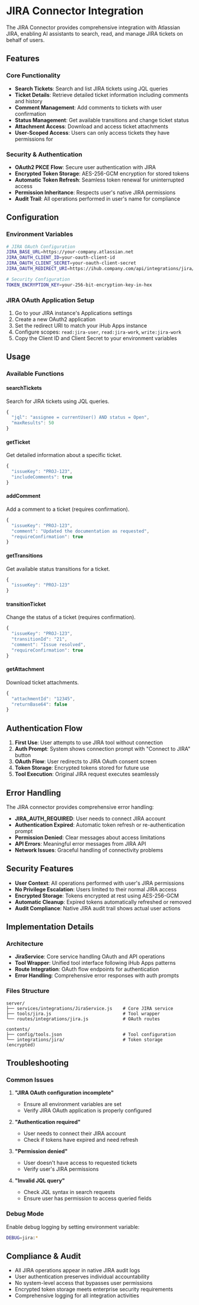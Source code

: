 # JIRA Connector Integration

The JIRA Connector provides comprehensive integration with Atlassian JIRA, enabling AI assistants to search, read, and manage JIRA tickets on behalf of users.

## Features

### Core Functionality
- **Search Tickets**: Search and list JIRA tickets using JQL queries
- **Ticket Details**: Retrieve detailed ticket information including comments and history
- **Comment Management**: Add comments to tickets with user confirmation
- **Status Management**: Get available transitions and change ticket status
- **Attachment Access**: Download and access ticket attachments
- **User-Scoped Access**: Users can only access tickets they have permissions for

### Security & Authentication
- **OAuth2 PKCE Flow**: Secure user authentication with JIRA
- **Encrypted Token Storage**: AES-256-GCM encryption for stored tokens
- **Automatic Token Refresh**: Seamless token renewal for uninterrupted access
- **Permission Inheritance**: Respects user's native JIRA permissions
- **Audit Trail**: All operations performed in user's name for compliance

## Configuration

### Environment Variables

```bash
# JIRA OAuth Configuration
JIRA_BASE_URL=https://your-company.atlassian.net
JIRA_OAUTH_CLIENT_ID=your-oauth-client-id
JIRA_OAUTH_CLIENT_SECRET=your-oauth-client-secret
JIRA_OAUTH_REDIRECT_URI=https://ihub.company.com/api/integrations/jira/callback

# Security Configuration
TOKEN_ENCRYPTION_KEY=your-256-bit-encryption-key-in-hex
```

### JIRA OAuth Application Setup

1. Go to your JIRA instance's Applications settings
2. Create a new OAuth2 application
3. Set the redirect URI to match your iHub Apps instance
4. Configure scopes: `read:jira-user`, `read:jira-work`, `write:jira-work`
5. Copy the Client ID and Client Secret to your environment variables

## Usage

### Available Functions

#### searchTickets
Search for JIRA tickets using JQL queries.

```javascript
{
  "jql": "assignee = currentUser() AND status = Open",
  "maxResults": 50
}
```

#### getTicket
Get detailed information about a specific ticket.

```javascript
{
  "issueKey": "PROJ-123",
  "includeComments": true
}
```

#### addComment
Add a comment to a ticket (requires confirmation).

```javascript
{
  "issueKey": "PROJ-123",
  "comment": "Updated the documentation as requested",
  "requireConfirmation": true
}
```

#### getTransitions
Get available status transitions for a ticket.

```javascript
{
  "issueKey": "PROJ-123"
}
```

#### transitionTicket
Change the status of a ticket (requires confirmation).

```javascript
{
  "issueKey": "PROJ-123",
  "transitionId": "21",
  "comment": "Issue resolved",
  "requireConfirmation": true
}
```

#### getAttachment
Download ticket attachments.

```javascript
{
  "attachmentId": "12345",
  "returnBase64": false
}
```

## Authentication Flow

1. **First Use**: User attempts to use JIRA tool without connection
2. **Auth Prompt**: System shows connection prompt with "Connect to JIRA" button
3. **OAuth Flow**: User redirects to JIRA OAuth consent screen
4. **Token Storage**: Encrypted tokens stored for future use
5. **Tool Execution**: Original JIRA request executes seamlessly

## Error Handling

The JIRA connector provides comprehensive error handling:

- **JIRA_AUTH_REQUIRED**: User needs to connect JIRA account
- **Authentication Expired**: Automatic token refresh or re-authentication prompt
- **Permission Denied**: Clear messages about access limitations
- **API Errors**: Meaningful error messages from JIRA API
- **Network Issues**: Graceful handling of connectivity problems

## Security Features

- **User Context**: All operations performed with user's JIRA permissions
- **No Privilege Escalation**: Users limited to their normal JIRA access
- **Encrypted Storage**: Tokens encrypted at rest using AES-256-GCM
- **Automatic Cleanup**: Expired tokens automatically refreshed or removed
- **Audit Compliance**: Native JIRA audit trail shows actual user actions

## Implementation Details

### Architecture
- **JiraService**: Core service handling OAuth and API operations
- **Tool Wrapper**: Unified tool interface following iHub Apps patterns
- **Route Integration**: OAuth flow endpoints for authentication
- **Error Handling**: Comprehensive error responses with auth prompts

### Files Structure
```
server/
├── services/integrations/JiraService.js    # Core JIRA service
├── tools/jira.js                           # Tool wrapper
└── routes/integrations/jira.js             # OAuth routes

contents/
├── config/tools.json                       # Tool configuration
└── integrations/jira/                      # Token storage (encrypted)
```

## Troubleshooting

### Common Issues

1. **"JIRA OAuth configuration incomplete"**
   - Ensure all environment variables are set
   - Verify JIRA OAuth application is properly configured

2. **"Authentication required"**
   - User needs to connect their JIRA account
   - Check if tokens have expired and need refresh

3. **"Permission denied"**
   - User doesn't have access to requested tickets
   - Verify user's JIRA permissions

4. **"Invalid JQL query"**
   - Check JQL syntax in search requests
   - Ensure user has permission to access queried fields

### Debug Mode
Enable debug logging by setting environment variable:
```bash
DEBUG=jira:*
```

## Compliance & Audit

- All JIRA operations appear in native JIRA audit logs
- User authentication preserves individual accountability
- No system-level access that bypasses user permissions
- Encrypted token storage meets enterprise security requirements
- Comprehensive logging for all integration activities